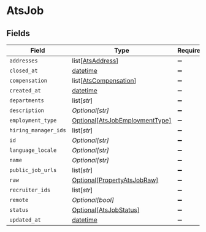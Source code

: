 # AtsJob


## Fields

| Field                                                                         | Type                                                                          | Required                                                                      | Description                                                                   |
| ----------------------------------------------------------------------------- | ----------------------------------------------------------------------------- | ----------------------------------------------------------------------------- | ----------------------------------------------------------------------------- |
| `addresses`                                                                   | list[[AtsAddress](../../models/shared/atsaddress.md)]                         | :heavy_minus_sign:                                                            | N/A                                                                           |
| `closed_at`                                                                   | [datetime](https://docs.python.org/3/library/datetime.html#datetime-objects)  | :heavy_minus_sign:                                                            | N/A                                                                           |
| `compensation`                                                                | list[[AtsCompensation](../../models/shared/atscompensation.md)]               | :heavy_minus_sign:                                                            | N/A                                                                           |
| `created_at`                                                                  | [datetime](https://docs.python.org/3/library/datetime.html#datetime-objects)  | :heavy_minus_sign:                                                            | N/A                                                                           |
| `departments`                                                                 | list[*str*]                                                                   | :heavy_minus_sign:                                                            | N/A                                                                           |
| `description`                                                                 | *Optional[str]*                                                               | :heavy_minus_sign:                                                            | N/A                                                                           |
| `employment_type`                                                             | [Optional[AtsJobEmploymentType]](../../models/shared/atsjobemploymenttype.md) | :heavy_minus_sign:                                                            | N/A                                                                           |
| `hiring_manager_ids`                                                          | list[*str*]                                                                   | :heavy_minus_sign:                                                            | N/A                                                                           |
| `id`                                                                          | *Optional[str]*                                                               | :heavy_minus_sign:                                                            | N/A                                                                           |
| `language_locale`                                                             | *Optional[str]*                                                               | :heavy_minus_sign:                                                            | N/A                                                                           |
| `name`                                                                        | *Optional[str]*                                                               | :heavy_minus_sign:                                                            | N/A                                                                           |
| `public_job_urls`                                                             | list[*str*]                                                                   | :heavy_minus_sign:                                                            | N/A                                                                           |
| `raw`                                                                         | [Optional[PropertyAtsJobRaw]](../../models/shared/propertyatsjobraw.md)       | :heavy_minus_sign:                                                            | N/A                                                                           |
| `recruiter_ids`                                                               | list[*str*]                                                                   | :heavy_minus_sign:                                                            | N/A                                                                           |
| `remote`                                                                      | *Optional[bool]*                                                              | :heavy_minus_sign:                                                            | N/A                                                                           |
| `status`                                                                      | [Optional[AtsJobStatus]](../../models/shared/atsjobstatus.md)                 | :heavy_minus_sign:                                                            | N/A                                                                           |
| `updated_at`                                                                  | [datetime](https://docs.python.org/3/library/datetime.html#datetime-objects)  | :heavy_minus_sign:                                                            | N/A                                                                           |